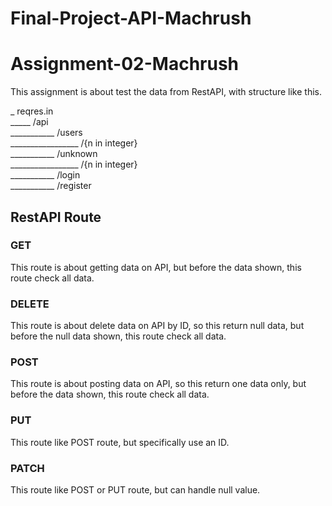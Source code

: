 # Final-Project-API-Machrush

# Assignment-02-Machrush
This assignment is about test the data from RestAPI, with structure like this.

_ reqres.in<br/>
_____ /api<br/>
___________ /users<br/>
_________________ /{n in integer}<br/>
___________ /unknown<br/>
_________________ /{n in integer}<br/>
___________ /login<br/>
___________ /register<br/>

## RestAPI Route
### GET
This route is about getting data on API, but before the data shown, this route check all data.
### DELETE
This route is about delete data on API by ID, so this return null data, but before the null data shown, this route check all data.
### POST
This route is about posting data on API, so this return one data only, but before the data shown, this route check all data.
### PUT
This route like POST route, but specifically use an ID.
### PATCH
This route like POST or PUT route, but can handle null value.
